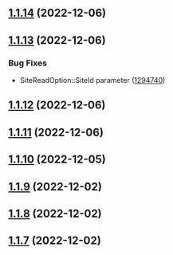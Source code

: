 ## [1.1.14](https://github.com/averichev/veruna-kernel/compare/v1.1.13...v1.1.14) (2022-12-06)

## [1.1.13](https://github.com/averichev/veruna-kernel/compare/v1.1.12...v1.1.13) (2022-12-06)


### Bug Fixes

* SiteReadOption::SiteId parameter ([1294740](https://github.com/averichev/veruna-kernel/commit/129474014c1f32901c1f6f608a14e4599543e7fb))

## [1.1.12](https://github.com/averichev/veruna-kernel/compare/v1.1.11...v1.1.12) (2022-12-06)

## [1.1.11](https://github.com/averichev/veruna-kernel/compare/v1.1.10...v1.1.11) (2022-12-06)

## [1.1.10](https://github.com/averichev/veruna-kernel/compare/v1.1.9...v1.1.10) (2022-12-05)

## [1.1.9](https://github.com/averichev/veruna-kernel/compare/v1.1.8...v1.1.9) (2022-12-02)

## [1.1.8](https://github.com/averichev/veruna-kernel/compare/v1.1.7...v1.1.8) (2022-12-02)

## [1.1.7](https://github.com/averichev/veruna-kernel/compare/v1.1.6...v1.1.7) (2022-12-02)
